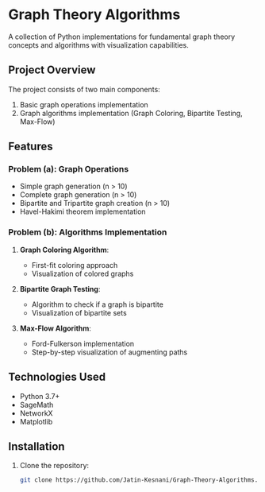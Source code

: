 # Graph Theory Algorithms

A collection of Python implementations for fundamental graph theory concepts and algorithms with visualization capabilities.

## Project Overview

The project consists of two main components:
1. Basic graph operations implementation
2. Graph algorithms implementation (Graph Coloring, Bipartite Testing, Max-Flow)

## Features

### Problem (a): Graph Operations
- Simple graph generation (n > 10)
- Complete graph generation (n > 10)
- Bipartite and Tripartite graph creation (n > 10)
- Havel-Hakimi theorem implementation

### Problem (b): Algorithms Implementation
1. **Graph Coloring Algorithm**:
   - First-fit coloring approach
   - Visualization of colored graphs

2. **Bipartite Graph Testing**:
   - Algorithm to check if a graph is bipartite
   - Visualization of bipartite sets

3. **Max-Flow Algorithm**:
   - Ford-Fulkerson implementation
   - Step-by-step visualization of augmenting paths

## Technologies Used
- Python 3.7+
- SageMath
- NetworkX
- Matplotlib

## Installation
1. Clone the repository:
   ```bash
   git clone https://github.com/Jatin-Kesnani/Graph-Theory-Algorithms.git
   ```
